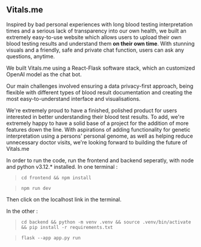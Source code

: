 ## Vitals.me

Inspired by bad personal experiences with long blood testing interpretation times and a serious lack of transparency into our own health, we built an extremely easy-to-use website which allows users to upload their own blood testing results and understand them **on their own time**. With stunning visuals and a friendly, safe and private chat function, users can ask any questions, anytime.

We built Vitals.me using a React-Flask software stack, which an customized OpenAI model as the chat bot.

Our main challenges involved ensuring a data privacy-first approach, being flexible with different types of blood result documentation and creating the most easy-to-understand interface and visualisations.

We're extremely proud to have a finished, polished product for users interested in better understanding their blood test results. To add, we're extremely happy to have a solid base of a project for the addition of more features down the line. With aspirations of adding functionality for genetic interpretation using a persons' personal genome, as well as helping reduce unnecessary doctor visits, we're looking forward to building the future of Vitals.me 

In order to run the code, run the frontend and backend seperatly, with node and python v3.12.* installed.
In one terminal : 
  >`cd frontend && npm install`

  >`npm run dev`

Then click on the localhost link in the terminal.

In the other :
  >`cd backend && python -m venv .venv && source .venv/bin/activate && pip install -r requirements.txt`

  >`flask --app app.py run`

